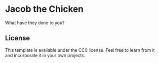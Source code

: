# Jacob the Chicken
What have they done to you?

## License

This template is available under the CC0 license. Feel free to learn from it and incorporate it in your own projects.
